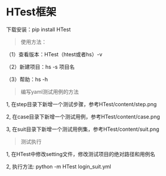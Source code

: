 # HTest框架


下载安装：pip install HTest

> 使用方法：

（1）查看版本：HTest（htest或者hs）-v

（2）新建项目：hs -s 项目名

（3）帮助：hs -h


> 编写yaml测试用例的方法

1,  在step目录下新增一个测试步骤，参考HTest/content/step.png

2,  在case目录下新增一个测试用例，参考HTest/content/case.png

3,  在suit目录下新增一个测试用例集，参考HTest/content/suit.png


> 测试执行

1,  在HTest中修改setting文件，修改测试项目的绝对路径和用例名

2,  执行方法: python -m HTest login_suit.yml



